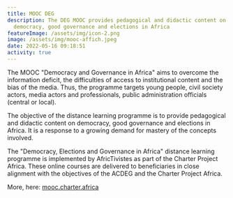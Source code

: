 ```yaml
---
title: MOOC DEG
description: The DEG MOOC provides pedagogical and didactic content on
  democracy, good governance and elections in Africa
featureImage: /assets/img/icon-2.png
image: /assets/img/mooc-affich.jpeg
date: 2022-05-16 09:18:51
activity: true
---
```

The MOOC "Democracy and Governance in Africa" aims to overcome the information deficit, the difficulties of access to institutional content and the bias of the media. Thus, the programme targets young people, civil society actors, media actors and professionals, public administration officials (central or local).

The objective of the distance learning programme is to provide pedagogical and didactic content on democracy, good governance and elections in Africa. It is a response to a growing demand for mastery of the concepts involved.

The "Democracy, Elections and Governance in Africa" distance learning programme is implemented by AfricTivistes as part of the Charter Project Africa. These online courses are delivered to beneficiaries in close alignment with the objectives of the ACDEG and the Charter Project Africa.

More, here: [mooc.charter.africa](https://mooc.charter.africa/en_GB)
